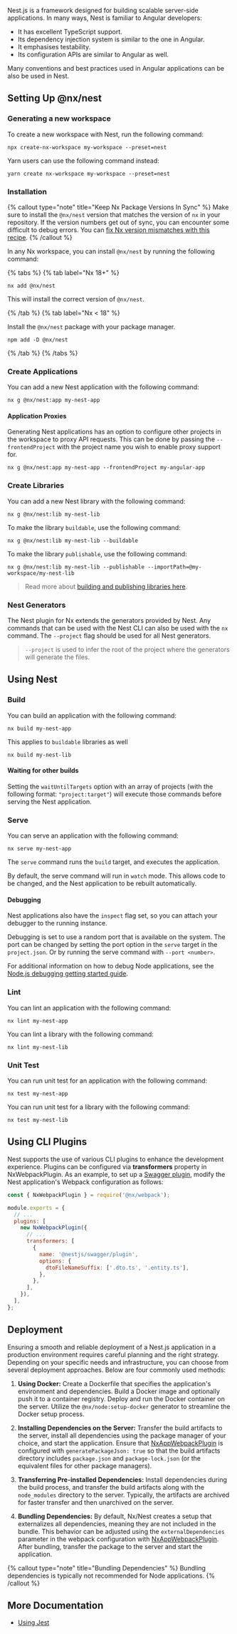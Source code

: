 Nest.js is a framework designed for building scalable server-side applications. In many ways, Nest is familiar to Angular developers:

- It has excellent TypeScript support.
- Its dependency injection system is similar to the one in Angular.
- It emphasises testability.
- Its configuration APIs are similar to Angular as well.

Many conventions and best practices used in Angular applications can be also be used in Nest.

## Setting Up @nx/nest

### Generating a new workspace

To create a new workspace with Nest, run the following command:

```shell
npx create-nx-workspace my-workspace --preset=nest
```

Yarn users can use the following command instead:

```shell
yarn create nx-workspace my-workspace --preset=nest
```

### Installation

{% callout type="note" title="Keep Nx Package Versions In Sync" %}
Make sure to install the `@nx/nest` version that matches the version of `nx` in your repository. If the version numbers get out of sync, you can encounter some difficult to debug errors. You can [fix Nx version mismatches with this recipe](/recipes/tips-n-tricks/keep-nx-versions-in-sync).
{% /callout %}

In any Nx workspace, you can install `@nx/nest` by running the following command:

{% tabs %}
{% tab label="Nx 18+" %}

```shell {% skipRescope=true %}
nx add @nx/nest
```

This will install the correct version of `@nx/nest`.

{% /tab %}
{% tab label="Nx < 18" %}

Install the `@nx/nest` package with your package manager.

```shell
npm add -D @nx/nest
```

{% /tab %}
{% /tabs %}

### Create Applications

You can add a new Nest application with the following command:

```shell
nx g @nx/nest:app my-nest-app
```

#### Application Proxies

Generating Nest applications has an option to configure other projects in the workspace to proxy API requests. This can be done by passing the `--frontendProject` with the project name you wish to enable proxy support for.

```shell
nx g @nx/nest:app my-nest-app --frontendProject my-angular-app
```

### Create Libraries

You can add a new Nest library with the following command:

```shell
nx g @nx/nest:lib my-nest-lib
```

To make the library `buildable`, use the following command:

```shell
nx g @nx/nest:lib my-nest-lib --buildable
```

To make the library `publishable`, use the following command:

```shell
nx g @nx/nest:lib my-nest-lib --publishable --importPath=@my-workspace/my-nest-lib
```

> Read more about [building and publishing libraries here](/concepts/buildable-and-publishable-libraries).

### Nest Generators

The Nest plugin for Nx extends the generators provided by Nest. Any commands that can be used with the Nest CLI can also be used with the `nx` command. The `--project` flag should be used for all Nest generators.

> `--project` is used to infer the root of the project where the generators will generate the files.

## Using Nest

### Build

You can build an application with the following command:

```shell
nx build my-nest-app
```

This applies to `buildable` libraries as well

```shell
nx build my-nest-lib
```

#### Waiting for other builds

Setting the `waitUntilTargets` option with an array of projects (with the following format: `"project:target"`) will execute those commands before serving the Nest application.

### Serve

You can serve an application with the following command:

```shell
nx serve my-nest-app
```

The `serve` command runs the `build` target, and executes the application.

By default, the serve command will run in `watch` mode. This allows code to be changed, and the Nest application to be rebuilt automatically.

#### Debugging

Nest applications also have the `inspect` flag set, so you can attach your debugger to the running instance.

Debugging is set to use a random port that is available on the system. The port can be changed by setting the port option in the `serve` target in the `project.json`. Or by running the serve command with `--port <number>`.

For additional information on how to debug Node applications, see the [Node.js debugging getting started guide](https://nodejs.org/en/docs/guides/debugging-getting-started/#inspector-clients).

### Lint

You can lint an application with the following command:

```shell
nx lint my-nest-app
```

You can lint a library with the following command:

```shell
nx lint my-nest-lib
```

### Unit Test

You can run unit test for an application with the following command:

```shell
nx test my-nest-app
```

You can run unit test for a library with the following command:

```shell
nx test my-nest-lib
```

## Using CLI Plugins

Nest supports the use of various CLI plugins to enhance the development experience. Plugins can be configured via **transformers** property in NxWebpackPlugin.
As an example, to set up a [Swagger plugin](https://docs.nestjs.com/openapi/cli-plugin), modify the Nest application's Webpack configuration as follows:

```javascript
const { NxWebpackPlugin } = require('@nx/webpack');

module.exports = {
  // ...
  plugins: [
    new NxWebpackPlugin({
      // ...
      transformers: [
        {
          name: '@nestjs/swagger/plugin',
          options: {
            dtoFileNameSuffix: ['.dto.ts', '.entity.ts'],
          },
        },
      ],
    }),
  ],
};
```

## Deployment

Ensuring a smooth and reliable deployment of a Nest.js application in a production environment requires careful planning and the right strategy. Depending on your specific needs and infrastructure, you can choose from several deployment approaches. Below are four commonly used methods:

1. **Using Docker:**
   Create a Dockerfile that specifies the application's environment and dependencies. Build a Docker image and optionally push it to a container registry. Deploy and run the Docker container on the server. Utilize the `@nx/node:setup-docker` generator to streamline the Docker setup process.

2. **Installing Dependencies on the Server:**
   Transfer the build artifacts to the server, install all dependencies using the package manager of your choice, and start the application. Ensure that [NxAppWebpackPlugin](/recipes/webpack/webpack-plugins#nxappwebpackplugin) is configured with `generatePackageJson: true` so that the build artifacts directory includes `package.json` and `package-lock.json` (or the equivalent files for other package managers).

3. **Transferring Pre-installed Dependencies:**
   Install dependencies during the build process, and transfer the build artifacts along with the `node_modules` directory to the server. Typically, the artifacts are archived for faster transfer and then unarchived on the server.

4. **Bundling Dependencies:**
   By default, Nx/Nest creates a setup that externalizes all dependencies, meaning they are not included in the bundle. This behavior can be adjusted using the `externalDependencies` parameter in the webpack configuration with [NxAppWebpackPlugin](/recipes/webpack/webpack-plugins#nxappwebpackplugin). After bundling, transfer the package to the server and start the application.

{% callout type="note" title="Bundling Dependencies" %}
Bundling dependencies is typically not recommended for Node applications.
{% /callout %}

## More Documentation

- [Using Jest](/nx-api/jest)
